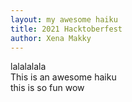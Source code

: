 ```yaml
---
layout: my awesome haiku
title: 2021 Hacktoberfest
author: Xena Makky
---
```


lalalalala <br>
This is an awesome haiku <br>
this is so fun wow <br>